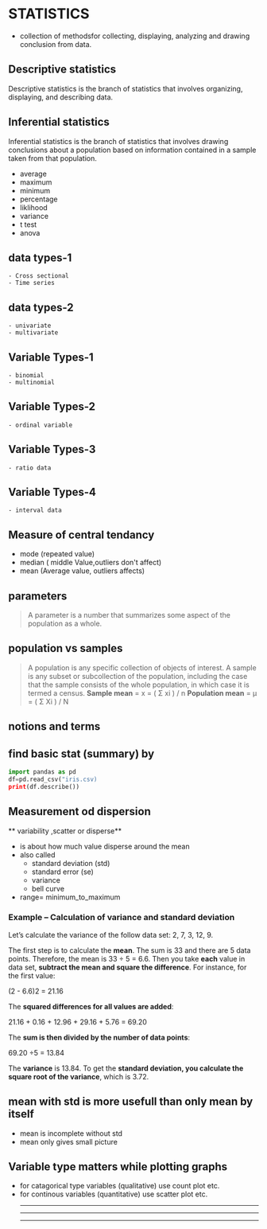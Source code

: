 # STATISTICS
- collection of methodsfor collecting, displaying, analyzing and drawing conclusion from data. 
## Descriptive statistics
Descriptive statistics is the branch of statistics that involves organizing, displaying, and describing data.
## Inferential statistics
Inferential statistics is the branch of statistics that involves drawing conclusions about a population based on information contained in a sample taken from that population.
- average
- maximum
- minimum
- percentage
- liklihood
- variance
- t test
- anova
## data types-1
    - Cross sectional
    - Time series
## data types-2
    - univariate 
    - multivariate
## Variable Types-1
    - binomial
    - multinomial
## Variable Types-2
    - ordinal variable
## Variable Types-3
    - ratio data
## Variable Types-4
    - interval data
## Measure of central tendancy
- mode (repeated value)
- median ( middle Value,outliers don't affect)
- mean (Average value, outliers affects)
## parameters
> A parameter is a number that summarizes some aspect of the population as a whole.
## population vs samples
> A population is any specific collection of objects of interest. A sample is any subset or subcollection of the population, including the case that the sample consists of the whole population, in which case it is termed a census.
**Sample mean** = x = ( Σ xi ) / n
**Population mean** = μ = ( Σ Xi ) / N
## notions and terms
## find basic stat (summary) by
```python
import pandas as pd
df=pd.read_csv("iris.csv)
print(df.describe())
```
## Measurement od dispersion
** variability ,scatter or disperse**
- is about how much value disperse around the mean
- also called
    - standard deviation (std)
    - standard error (se)
    - variance
    - bell curve
- range= minimum_to_maximum
### Example – Calculation of variance and standard deviation
Let’s calculate the variance of the follow data set: 2, 7, 3, 12, 9.

The first step is to calculate the __mean__. The sum is 33 and there are 5 data points. Therefore, the mean is 33 ÷ 5 = 6.6. Then you take __each__ value in data set, __subtract the mean and square the difference__. For instance, for the first value:

(2 - 6.6)2  = 21.16

The __squared differences for all values are added__:

21.16 + 0.16 + 12.96 + 29.16 + 5.76 = 69.20

The __sum is then divided by the number of data points__:

69.20 ÷5 = 13.84

The __variance__ is 13.84. To get the __standard deviation, you calculate the square root of the variance__, which is 3.72.

## mean with std is more usefull than only mean by itself
- mean is incomplete without std
- mean only gives small picture 
## Variable type matters while plotting graphs
- for catagorical type variables (qualitative) use count plot etc.
- for continous variables (quantitative) use scatter plot etc.
  ___
  ___
  ---